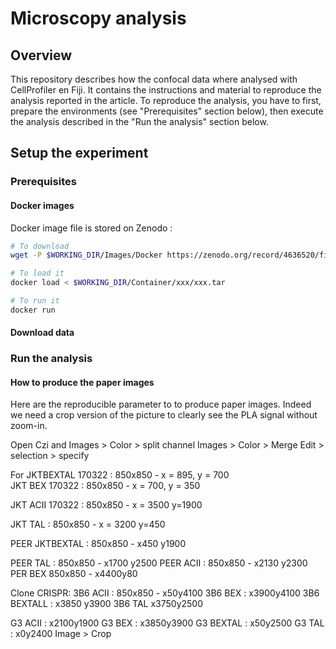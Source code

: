 # Microscopy analysis

## Overview

This repository describes how the confocal data where analysed with CellProfiler en Fiji. It contains the instructions and material to reproduce the analysis reported in the article. To reproduce the analysis, you have to first, prepare the environments (see "Prerequisites" section below), then execute the analysis described in the "Run the analysis" section below.

## Setup the experiment
### Prerequisites


#### Docker images
Docker image file is stored on Zenodo :

```bash
# To download 
wget -P $WORKING_DIR/Images/Docker https://zenodo.org/record/4636520/files/Seurat301v2.tar?download=1 NEED TO CHANGE

# To load it
docker load < $WORKING_DIR/Container/xxx/xxx.tar

# To run it
docker run 
```

#### Download data


### Run the analysis


#### How to produce the paper images

Here are the reproducible parameter to to produce paper images. Indeed we need a crop version of the picture to clearly see the PLA signal without zoom-in.

Open Czi and Images > Color > split channel
Images > Color > Merge
Edit > selection > specify

For JKTBEXTAL 170322 : 850x850 - x = 895, y = 700  
JKT BEX 170322 : 850x850 - x = 700, y = 350

JKT ACII 170322 : 850x850 - x = 3500 y=1900

JKT TAL : 850x850 - x = 3200 y=450

PEER JKTBEXTAL : 850x850 - x450 y1900

PEER TAL : 850x850 - x1700 y2500
PEER ACII : 850x850 - x2130 y2300
PER BEX 850x850 - x4400y80

Clone CRISPR:
3B6 ACII : 850x850 - x50y4100
3B6 BEX : x3900y4100
3B6 BEXTALL : x3850 y3900
3B6 TAL x3750y2500

G3 ACII : x2100y1900
G3 BEX : x3850y3900
G3 BEXTAL : x50y2500
G3 TAL : x0y2400
Image > Crop